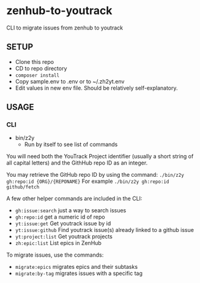 # zenhub-to-youtrack
CLI to migrate issues from zenhub to youtrack

## SETUP

* Clone this repo
* CD to repo directory
* `composer install`
* Copy sample.env to .env or to ~/.zh2yt.env
* Edit values in new env file. Should be relatively self-explanatory.

## USAGE

### CLI
* bin/z2y
  * Run by itself to see list of commands

You will need both the YouTrack Project identifier (usually a short string of all capital letters) and the GithHub repo ID as an integer.  

You may retrieve the GitHub repo ID by using the command:
`./bin/z2y gh:repo:id {ORG}/{REPONAME}`
For example `./bin/z2y gh:repo:id github/fetch`

A few other helper commands are included in the CLI:

* `gh:issue:search` just a way to search issues
* `gh:repo:id` get a numeric id of repo
* `yt:issue:get` Get youtrack issue by id
* `yt:issue:github` Find youtrack issue(s) already linked to a github issue
* `yt:project:list` Get youtrack projects
* `zh:epic:list` List epics in ZenHub

To migrate issues, use the commands:

* `migrate:epics` migrates epics and their subtasks
* `migrate:by-tag` migrates issues with a specific tag
